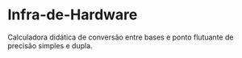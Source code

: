 # Infra-de-Hardware
Calculadora didática de conversão entre bases e ponto flutuante de precisão simples e dupla.
